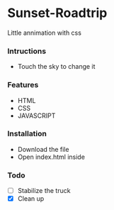 # Sunset-Roadtrip
Little annimation with css

### Intructions
- Touch the sky to change it

### Features
- HTML
- CSS
- JAVASCRIPT

### Installation
- Download the file
- Open index.html inside 

### Todo
- [ ] Stabilize the truck
- [x] Clean up
